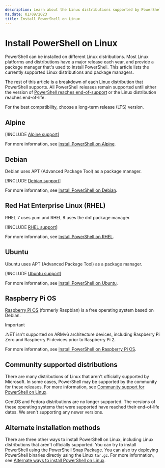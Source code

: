 ```yaml
---
description: Learn about the Linux distributions supported by PowerShell.
ms.date: 01/09/2023
title: Install PowerShell on Linux
---
```

# Install PowerShell on Linux

PowerShell can be installed on different Linux distributions. Most Linux platforms and distributions
have a major release each year, and provide a package manager that's used to install PowerShell.
This article lists the currently supported Linux distributions and package managers.

The rest of this article is a breakdown of each Linux distribution that PowerShell supports. All
PowerShell releases remain supported until either the version of
[PowerShell reaches end-of-support][05] or the Linux distribution reaches end-of-life.

For the best compatibility, choose a long-term release (LTS) version.

## Alpine

[!INCLUDE [Alpine support](../../includes/alpine-support.md)]

For more information, see [Install PowerShell on Alpine][13].

## Debian

Debian uses APT (Advanced Package Tool) as a package manager.

[!INCLUDE [Debian support](../../includes/debian-support.md)]

For more information, see [Install PowerShell on Debian][14].

## Red Hat Enterprise Linux (RHEL)

RHEL 7 uses yum and RHEL 8 uses the dnf package manager.

[!INCLUDE [RHEL support](../../includes/rhel-support.md)]

For more information, see [Install PowerShell on RHEL][17].

## Ubuntu

Ubuntu uses APT (Advanced Package Tool) as a package manager.

[!INCLUDE [Ubuntu support](../../includes/ubuntu-support.md)]

For more information, see [Install PowerShell on Ubuntu][18].

## Raspberry Pi OS

[Raspberry Pi OS][12] (formerly Raspbian) is a free operating system based on Debian.

> [!IMPORTANT]
> .NET isn't supported on ARMv6 architecture devices, including Raspberry Pi Zero and Raspberry Pi
> devices prior to Raspberry Pi 2.

For more information, see [Install PowerShell on Raspberry Pi OS][16].

## Community supported distributions

There are many distributions of Linux that aren't officially supported by Microsoft. In some cases,
PowerShell may be supported by the community for these releases. For more information, see
[Community support for PowerShell on Linux][06].

CentOS and Fedora distributions are no longer supported. The versions of these operating systems
that were supported have reached their end-of-life dates. We aren't supporting any newer versions.

## Alternate installation methods

There are three other ways to install PowerShell on Linux, including Linux distributions that aren't
officially supported. You can try to install PowerShell using the PowerShell Snap Package. You can
also try deploying PowerShell binaries directly using the Linux `tar.gz`. For more information, see
[Alternate ways to install PowerShell on Linux][15].

<!-- link references -->
[05]: ../PowerShell-Support-Lifecycle.md
[06]: community-support.md
[12]: https://www.raspberrypi.org/documentation/installation/installing-images/README.md
[13]: install-alpine.md
[14]: install-debian.md
[15]: install-other-linux.md
[16]: install-raspbian.md
[17]: install-rhel.md
[18]: install-ubuntu.md
